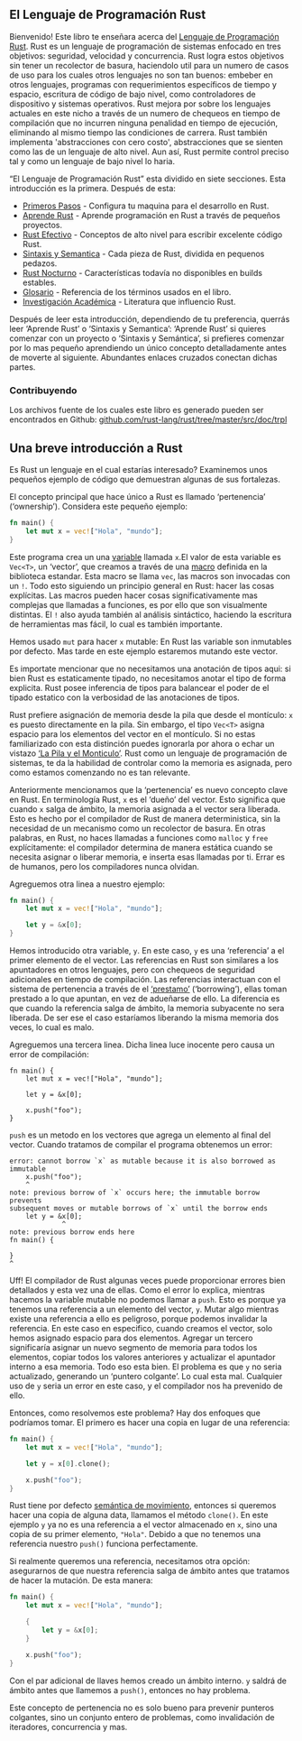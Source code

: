 ## El Lenguaje de Programación Rust

Bienvenido! Este libro te enseñara acerca del [Lenguaje de Programación Rust][rust].
Rust es un lenguaje de programación de sistemas enfocado en tres objetivos: seguridad, velocidad y concurrencia. Rust logra estos objetivos sin tener un recolector de basura, haciendolo util para un numero de casos de uso para los cuales otros lenguajes no son tan buenos: embeber en otros lenguajes, programas con requerimientos específicos de tiempo y espacio, escritura de código de bajo nivel, como controladores de dispositivo y sistemas operativos. Rust mejora por sobre los lenguajes actuales en este nicho a través de un numero de chequeos en tiempo de compilación que no incurren ninguna penalidad en tiempo de ejecución, eliminando al mismo tiempo las condiciones de carrera. Rust también implementa 'abstracciones con cero costo', abstracciones que se sienten como las de un lenguaje de alto nivel. Aun así, Rust permite control preciso tal y como un lenguaje de bajo nivel lo haria.

[rust]: http://rust-lang.org

“El Lenguaje de Programación Rust” esta dividido en siete secciones. Esta introducción es la primera. Después de esta:

* [Primeros Pasos][gs] - Configura tu maquina para el desarrollo en Rust.
* [Aprende Rust][lr] - Aprende programación en Rust a través de pequeños proyectos.
* [Rust Efectivo][er] - Conceptos de alto nivel para escribir excelente código Rust.
* [Sintaxis y Semantica][ss] - Cada pieza de Rust, dividida en pequenos pedazos.
* [Rust Nocturno][nr] - Características todavía no disponibles en builds estables.
* [Glosario][gl] - Referencia de los términos usados en el libro.
* [Investigación Académica][ar] - Literatura que influencio Rust.

[gs]: getting-started.md
[lr]: learn-rust.html
[er]: effective-rust.html
[ss]: syntax-and-semantics.html
[nr]: nightly-rust.html
[gl]: glossary.html
[ar]: academic-research.html

Después de leer esta introducción, dependiendo de tu preferencia, querrás leer ‘Aprende Rust’ o ‘Sintaxis y Semantica’: ‘Aprende Rust’ si quieres comenzar con un proyecto o ‘Sintaxis y Semántica’, si prefieres comenzar por lo mas pequeño aprendiendo un único concepto detalladamente antes de moverte al siguiente. Abundantes enlaces cruzados conectan dichas partes.

### Contribuyendo

Los archivos fuente de los cuales este libro es generado pueden ser encontrados en Github:
[github.com/rust-lang/rust/tree/master/src/doc/trpl](https://github.com/rust-lang/rust/tree/master/src/doc/trpl)

## Una breve introducción a Rust

Es Rust un lenguaje en el cual estarías interesado? Examinemos unos pequeños ejemplo de código que demuestran algunas de sus fortalezas.

El concepto principal que hace único a Rust es llamado ‘pertenencia’ (‘ownership’). Considera este pequeño ejemplo:

```rust
fn main() {
    let mut x = vec!["Hola", "mundo"];
}
```

Este programa crea un una [variable][var] llamada `x`.El valor de esta variable es `Vec<T>`, un ‘vector’, que creamos a través de una [macro][macro] definida en la biblioteca estandar. Esta macro se llama `vec`, las macros son invocadas con un `!`. Todo esto siguiendo un principio general en Rust: hacer las cosas explícitas. Las macros pueden hacer cosas significativamente mas complejas que llamadas a funciones, es por ello que son visualmente distintas. El `!` also ayuda también al análisis sintáctico, haciendo la escritura de herramientas mas fácil, lo cual es también importante.

Hemos usado `mut` para hacer `x` mutable: En Rust las variable son inmutables por defecto. Mas tarde en este ejemplo estaremos mutando este vector.

Es importate mencionar que no necesitamos una anotación de tipos aqui: si bien Rust es estaticamente tipado, no necesitamos anotar el tipo de forma explicita. Rust posee inferencia de tipos para balancear el poder de el tipado estatico con la verbosidad de las anotaciones de tipos.

Rust prefiere asignación de memoria desde la pila que desde el montículo: `x` es puesto directamente en la pila. Sin embargo, el tipo `Vec<T>` asigna espacio para los elementos del vector en el montículo. Si no estas familiarizado con esta distinción puedes ignorarla por ahora o echar un vistazo [‘La Pila y el Monticulo’][heap]. Rust como un lenguaje de programación de sistemas, te da la habilidad de controlar como la memoria es asignada, pero como estamos comenzando no es tan relevante.

[var]: variable-bindings.html
[macro]: macros.html
[heap]: the-stack-and-the-heap.html

Anteriormente mencionamos que la ‘pertenencia’ es nuevo concepto clave en Rust. En terminología Rust, `x` es el ‘dueño’ del vector. Esto significa que cuando `x` salga de ámbito, la memoria asignada a el vector sera liberada. Esto es hecho por el compilador de Rust de manera deterministica, sin la necesidad de un mecanismo como un recolector de basura. En otras palabras, en Rust, no haces llamadas a funciones como `malloc` y `free` explícitamente: el compilador determina de manera estática cuando se necesita asignar o liberar memoria, e inserta esas llamadas por ti. Errar es de humanos, pero los compiladores nunca olvidan.

Agreguemos otra linea a nuestro ejemplo:

```rust
fn main() {
    let mut x = vec!["Hola", "mundo"];

    let y = &x[0];
}
```

Hemos introducido otra variable, `y`. En este caso, `y` es una ‘referencia’ a el primer elemento de el vector. Las referencias en Rust son similares a los apuntadores en otros lenguajes, pero con chequeos de seguridad adicionales en tiempo de compilación. Las referencias interactuan con el sistema de pertenencia a través de el [‘prestamo’][borrowing] (‘borrowing’), ellas toman prestado a lo que apuntan, en vez de adueñarse de ello. La diferencia es que cuando la referencia salga de ámbito, la memoria subyacente no sera liberada. De ser ese el caso estaríamos liberando la misma memoria dos veces, lo cual es malo.

[borrowing]: references-and-borrowing.html

Agreguemos una tercera linea. Dicha linea luce inocente pero causa un error de compilación:

```rust,ignore
fn main() {
    let mut x = vec!["Hola", "mundo"];

    let y = &x[0];

    x.push("foo");
}
```

`push` es un metodo en los vectores que agrega un elemento al final del vector. Cuando tratamos de compilar el programa obtenemos un error:

```text
error: cannot borrow `x` as mutable because it is also borrowed as immutable
    x.push("foo");
    ^
note: previous borrow of `x` occurs here; the immutable borrow prevents
subsequent moves or mutable borrows of `x` until the borrow ends
    let y = &x[0];
             ^
note: previous borrow ends here
fn main() {

}
^
```

Uff! El compilador de Rust algunas veces puede proporcionar errores bien detallados y esta vez una de ellas. Como el error lo explica, mientras hacemos la variable mutable no podemos llamar a `push`. Esto es porque ya tenemos una referencia a un elemento del vector, `y`. Mutar algo mientras existe una referencia a ello es peligroso, porque podemos invalidar la referencia. En este caso en especifico, cuando creamos el vector, solo hemos asignado espacio para dos elementos. Agregar un tercero significaría asignar un nuevo segmento de memoria para todos los elementos, copiar todos los valores anteriores y actualizar el apuntador interno a esa memoria. Todo eso esta bien. El problema es que `y` no seria actualizado, generando un ‘puntero colgante’. Lo cual esta mal. Cualquier uso de `y` seria un error en este caso, y el compilador nos ha prevenido de ello.

Entonces, como resolvemos este problema? Hay dos enfoques que podríamos tomar. El primero es hacer una copia en lugar de una referencia:

```rust
fn main() {
    let mut x = vec!["Hola", "mundo"];

    let y = x[0].clone();

    x.push("foo");
}
```

Rust tiene por defecto [semántica de movimiento][move], entonces si queremos hacer una copia de alguna data, llamamos el método `clone()`. En este ejemplo `y` ya no es una referencia a el vector almacenado en `x`, sino una copia de su primer elemento, `"Hola"`. Debido a que no tenemos una referencia nuestro `push()` funciona perfectamente.

[move]: ownership.html#move-semantics

Si realmente queremos una referencia, necesitamos otra opción: asegurarnos de que nuestra referencia salga de ámbito antes que tratamos de hacer la mutación. De esta manera:

```rust
fn main() {
    let mut x = vec!["Hola", "mundo"];

    {
        let y = &x[0];
    }

    x.push("foo");
}
```

Con el par adicional de llaves hemos creado un ámbito interno. `y` saldrá de ámbito antes que llamemos a `push()`, entonces no hay problema.

Este concepto de pertenencia no es solo bueno para prevenir punteros colgantes, sino un conjunto entero de problemas, como invalidación de iteradores, concurrencia y mas.

